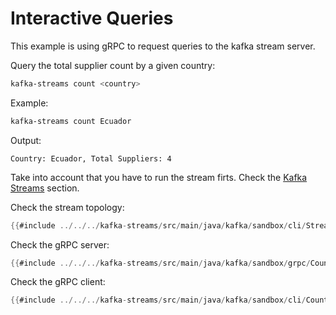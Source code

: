 # Interactive Queries

This example is using gRPC to request queries to the kafka stream server. 

Query the total supplier count by a given country:

```bash
kafka-streams count <country>
```

Example:

```bash
kafka-streams count Ecuador
```

Output:

```
Country: Ecuador, Total Suppliers: 4
```

Take into account that you have to run the stream firts. Check the [Kafka Streams](./streams.md) section.

Check the stream topology:

```java
{{#include ../../../kafka-streams/src/main/java/kafka/sandbox/cli/Streams.java}}
```

Check the gRPC server:

```java
{{#include ../../../kafka-streams/src/main/java/kafka/sandbox/grpc/CounterService.java}}
```

Check the gRPC client:

```java
{{#include ../../../kafka-streams/src/main/java/kafka/sandbox/cli/Count.java}}
```